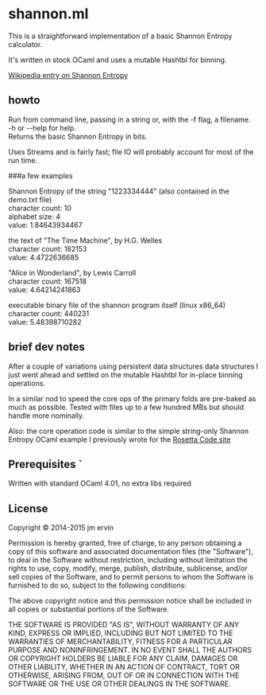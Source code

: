 # shannon.ml

This is a straightforward implementation of a basic Shannon Entropy calculator.

It's written in stock OCaml and uses a mutable Hashtbl for binning.

[Wikipedia entry on Shannon Entropy](http://en.wikipedia.org/wiki/Entropy_%28information_theory%29)

 

## howto
Run from command line, passing in a string or, with the -f flag, a filename.  
-h or --help for help.  
Returns the basic Shannon Entropy in bits.  

Uses Streams and is fairly fast; file IO will probably account for most of the run time.


###a few examples

Shannon Entropy of the string "1223334444" (also contained in the demo.txt file)  
character count: 10  
alphabet size: 4  
value: 1.84643934467  


the text of "The Time Machine", by H.G. Welles  
character count: 182153  
value: 4.4722636685


"Alice in Wonderland", by Lewis Carroll  
character count: 167518  
value: 4.64214241863  


executable binary file of the shannon program itself (linux x86_64)  
character count: 440231  
value: 5.48398710282  


## brief dev notes

After a couple of variations using persistent data structures data structures I just went ahead and settled on the mutable Hashtbl for in-place binning operations. 

In a similar nod to speed the core ops of the primary folds are pre-baked as much as possible.
Tested with files up to a few hundred MBs but should handle more nominally.


Also: the core operation code is similar to the simple string-only Shannon Entropy OCaml example I previously wrote for the [Rosetta Code site](http://rosettacode.org/wiki/Entropy)


## Prerequisites `

Written with standard OCaml 4.01, no extra libs required


## License

Copyright © 2014-2015 jm ervin

Permission is hereby granted, free of charge, to any person obtaining a copy of this software and associated documentation files (the "Software"), to deal in the Software without restriction, including without limitation the rights to use, copy, modify, merge, publish, distribute, sublicense, and/or sell copies of the Software, and to permit persons to whom the Software is furnished to do so, subject to the following conditions:

The above copyright notice and this permission notice shall be included in all copies or substantial portions of the Software.

THE SOFTWARE IS PROVIDED "AS IS", WITHOUT WARRANTY OF ANY KIND, EXPRESS OR IMPLIED, INCLUDING BUT NOT LIMITED TO THE WARRANTIES OF MERCHANTABILITY, FITNESS FOR A PARTICULAR PURPOSE AND NONINFRINGEMENT. IN NO EVENT SHALL THE AUTHORS OR COPYRIGHT HOLDERS BE LIABLE FOR ANY CLAIM, DAMAGES OR OTHER LIABILITY, WHETHER IN AN ACTION OF CONTRACT, TORT OR OTHERWISE, ARISING FROM, OUT OF OR IN CONNECTION WITH THE SOFTWARE OR THE USE OR OTHER DEALINGS IN THE SOFTWARE.



